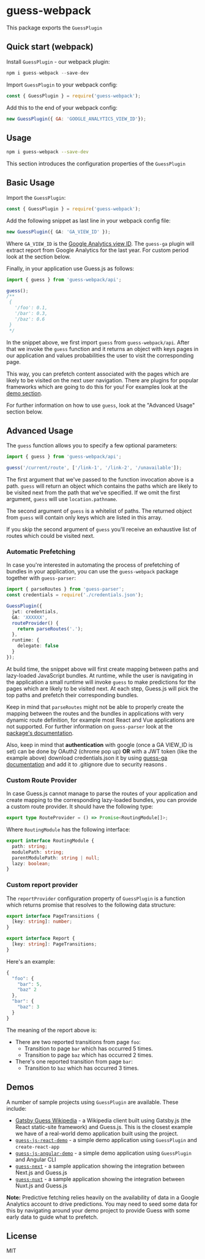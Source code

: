 # guess-webpack

This package exports the `GuessPlugin`

## Quick start (webpack)

Install `GuessPlugin` - our webpack plugin:

```js
npm i guess-webpack --save-dev
```

Import `GuessPlugin` to your webpack config:

```js
const { GuessPlugin } = require('guess-webpack');
```

Add this to the end of your webpack config:

```js
new GuessPlugin({ GA: 'GOOGLE_ANALYTICS_VIEW_ID'});
```

## Usage

```bash
npm i guess-webpack --save-dev
```

This section introduces the configuration properties of the `GuessPlugin`

## Basic Usage

Import the `GuessPlugin`:

```ts
const { GuessPlugin } = require('guess-webpack');
```

Add the following snippet as last line in your webpack config file:

```ts
new GuessPlugin({ GA: 'GA_VIEW_ID' });
```

Where `GA_VIEW_ID` is the [Google Analytics view ID](https://ga-dev-tools.appspot.com/query-explorer/). The `guess-ga` plugin will extract report from Google Analytics for the last year. For custom period look at the section below.

Finally, in your application use Guess.js as follows:

```ts
import { guess } from 'guess-webpack/api';

guess();
/**
 {
   '/foo': 0.1,
   '/bar': 0.3,
   '/baz': 0.6
 }
 */
```

In the snippet above, we first import `guess` from `guess-webpack/api`. After that we invoke the `guess` function and it returns an object with keys pages in our application and values probabilities the user to visit the corresponding page.

This way, you can prefetch content associated with the pages which are likely to be visited on the next user navigation. There are plugins for popular frameworks which are going to do this for you! For examples look at the [demo section](#demos).

For further information on how to use `guess`, look at the "Advanced Usage" section below.

## Advanced Usage

The `guess` function allows you to specify a few optional parameters:

```ts
import { guess } from 'guess-webpack/api';

guess('/current/route', ['/link-1', '/link-2', '/unavailable']);
```

The first argument that we've passed to the function invocation above is a path. `guess` will return an object which contains the paths which are likely to be visited next from the path that we've specified. If we omit the first argument, `guess` will use `location.pathname`.

The second argument of `guess` is a whitelist of paths. The returned object from `guess` will contain only keys which are listed in this array.

If you skip the second argument of `guess` you'll receive an exhaustive list of routes which could be visited next.

### Automatic Prefetching

In case you're interested in automating the process of prefetching of bundles in your application, you can use the `guess-webpack` package together with `guess-parser`:

```ts
import { parseRoutes } from 'guess-parser';
const credentials = require('./credentials.json');

GuessPlugin({
  jwt: credentials,
  GA: 'XXXXXX',
  routeProvider() {
    return parseRoutes('.');
  },
  runtime: {
    delegate: false
  }
});
```

At build time, the snippet above will first create mapping between paths and lazy-loaded JavaScript bundles. At runtime, while the user is navigating in the application a small runtime will invoke `guess` to make predictions for the pages which are likely to be visited next. At each step, Guess.js will pick the top paths and prefetch their corresponding bundles.

Keep in mind that `parseRoutes` might not be able to properly create the mapping between the routes and the bundles in applications with very dynamic route definition, for example most React and Vue applications are not supported. For further information on `guess-parser` look at the [package's documentation](https://github.com/guess-js/guess/tree/master/packages/guess-parser).
 
Also, keep in mind that **authentication** with google (once a GA VIEW_ID is set) can be done by OAuth2 (chrome pop up) 
**OR** with a JWT token (like the example above) download credentials.json it by using [guess-ga documentation](https://github.com/slavoroi/guess/tree/master/packages/guess-ga) and add it to .gitignore due to security reasons .

### Custom Route Provider

In case Guess.js cannot manage to parse the routes of your application and create mapping to the corresponding lazy-loaded bundles, you can provide a custom route provider. It should have the following type:

```ts
export type RouteProvider = () => Promise<RoutingModule[]>;
```

Where `RoutingModule` has the following interface:

```ts
export interface RoutingModule {
  path: string;
  modulePath: string;
  parentModulePath: string | null;
  lazy: boolean;
}
```

### Custom report provider

The `reportProvider` configuration property of `GuessPlugin` is a function which returns promise that resolves to the following data structure:

```ts
export interface PageTransitions {
  [key: string]: number;
}

export interface Report {
  [key: string]: PageTransitions;
}
```

Here's an example:

```ts
{
  "foo": {
    "bar": 5,
    "baz" 2
  },
  "bar": {
    "baz": 3
  }
}
```

The meaning of the report above is:

- There are two reported transitions from page `foo`:
  - Transition to page `bar` which has occurred 5 times.
  - Transition to page `baz` which has occurred 2 times.
- There's one reported transition from page `bar`:
  - Transition to `baz` which has occurred 3 times.

## Demos

A number of sample projects using `GuessPlugin` are available. These include:

- [Gatsby Guess Wikipedia](https://github.com/guess-js/gatsby-guess) - a Wikipedia client built using Gatsby.js (the React static-site framework) and Guess.js. This is the closest example we have of a real-world demo application built using the project.
- [`guess-js-react-demo`](https://github.com/mgechev/guess-js-react-demo) - a simple demo application using `GuessPlugin` and `create-react-app`
- [`guess-js-angular-demo`](https://github.com/mgechev/guess-js-angular-demo) - a simple demo application using `GuessPlugin` and Angular CLI
- [`guess-next`](https://github.com/mgechev/guess-next) - a sample application showing the integration between Next.js and Guess.js
- [`guess-nuxt`](https://github.com/daliborgogic/guess-nuxt) - a sample application showing the integration between Nuxt.js and Guess.js

**Note:** Predictive fetching relies heavily on the availability of data in a Google Analytics account to drive predictions. You may need to seed some data for this by navigating around your demo project to provide Guess with some early data to guide what to prefetch.

## License

MIT
